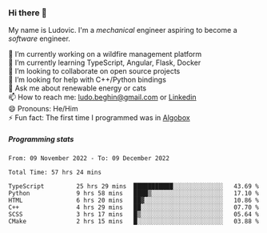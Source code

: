 ### Hi there 👋

My name is Ludovic. I'm a *mechanical* engineer aspiring to become a *software* engineer.

 🔭 I’m currently working on a wildfire management platform<br/>
 🌱 I’m currently learning TypeScript, Angular, Flask, Docker<br/>
 👯 I’m looking to collaborate on open source projects<br/>
 🤔 I’m looking for help with C++/Python bindings<br/>
 💬 Ask me about renewable energy or cats<br/>
 📫 How to reach me: ludo.beghin@gmail.com or [Linkedin](https://www.linkedin.com/in/ludovic-beghin/)<br/>
 😄 Pronouns: He/Him<br/>
 ⚡ Fun fact: The first time I programmed was in [Algobox](https://fr.wikipedia.org/wiki/Algobox)<br/>

##### Programming stats
<!--START_SECTION:waka-->

```text
From: 09 November 2022 - To: 09 December 2022

Total Time: 57 hrs 24 mins

TypeScript         25 hrs 29 mins  ███████████░░░░░░░░░░░░░░   43.69 %
Python             9 hrs 58 mins   ████▒░░░░░░░░░░░░░░░░░░░░   17.10 %
HTML               6 hrs 20 mins   ██▓░░░░░░░░░░░░░░░░░░░░░░   10.86 %
C++                4 hrs 29 mins   ██░░░░░░░░░░░░░░░░░░░░░░░   07.70 %
SCSS               3 hrs 17 mins   █▒░░░░░░░░░░░░░░░░░░░░░░░   05.64 %
CMake              2 hrs 15 mins   █░░░░░░░░░░░░░░░░░░░░░░░░   03.88 %
```

<!--END_SECTION:waka-->
